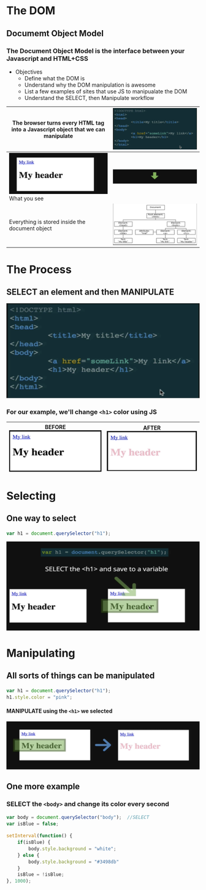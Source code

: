 # The DOM
## Documemt Object Model
### The Document Object Model is the interface between your Javascript and HTML+CSS

* Objectives
  * Define what the DOM is 
  * Understand why the DOM manipulation is awesome
  * List a few examples of sites that use JS to manipualate the DOM
  * Understand the SELECT, then Manipulate workflow

The browser turns every HTML tag into a Javascript object that we can manipulate |![Image of HTML](../01_intro_dom/images/html.png)
-------------------------------------------------------------------------------- | -----------------------------------------------
![Image of What we see](../01_intro_dom/images/see.png) What you see | ![Image of Arrow](../01_intro_dom/images/arrow.png)
Everything is stored inside the document object | ![Image of DOM Chart](../01_intro_dom/images/dom1.png)

# The Process
## SELECT an element and then MANIPULATE
![Image of HTML](../01_intro_dom/images/html.png)
### For our example, we'll change `<h1>` color using JS

BEFORE![Image of What we see before](../01_intro_dom/images/before.png) | AFTER ![Image of what you see after JS changes](../01_intro_dom/images/after.png)
------------------------------------------------------------------- | ---------------------------------------------------------------------------------

# Selecting
## One way to select

```javascript
var h1 = document.querySelector("h1");
```

![Image of What is selected](../01_intro_dom/images/select1.png)

# Manipulating
## All sorts of things can be manipulated

```javascript
var h1 = document.querySelector("h1");
h1.style.color = "pink";
```

#### MANIPULATE using the `<h1>` we selected

![Image of h1 being turned pink with JS](../01_intro_dom/images/manipulate.png)

## One more example
### SELECT the `<body>` and change its color every second

```javascript
var body = document.querySelector("body");  //SELECT
var isBlue = false;
```

```javascript
setInterval(function() {
    if(isBlue) {
        body.style.background = "white";
    } else {
        body.style.background = "#3498db"
    }
    isBlue = !isBlue;
}, 1000);
```